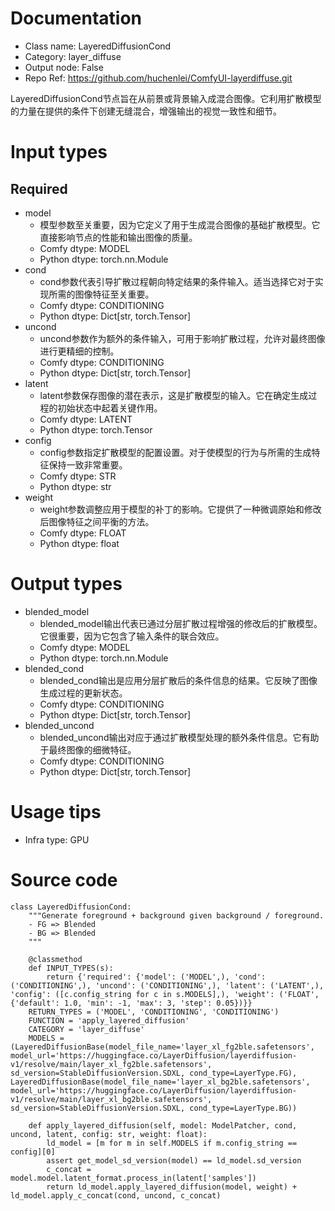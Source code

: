 # Documentation
- Class name: LayeredDiffusionCond
- Category: layer_diffuse
- Output node: False
- Repo Ref: https://github.com/huchenlei/ComfyUI-layerdiffuse.git

LayeredDiffusionCond节点旨在从前景或背景输入成混合图像。它利用扩散模型的力量在提供的条件下创建无缝混合，增强输出的视觉一致性和细节。

# Input types
## Required
- model
    - 模型参数至关重要，因为它定义了用于生成混合图像的基础扩散模型。它直接影响节点的性能和输出图像的质量。
    - Comfy dtype: MODEL
    - Python dtype: torch.nn.Module
- cond
    - cond参数代表引导扩散过程朝向特定结果的条件输入。适当选择它对于实现所需的图像特征至关重要。
    - Comfy dtype: CONDITIONING
    - Python dtype: Dict[str, torch.Tensor]
- uncond
    - uncond参数作为额外的条件输入，可用于影响扩散过程，允许对最终图像进行更精细的控制。
    - Comfy dtype: CONDITIONING
    - Python dtype: Dict[str, torch.Tensor]
- latent
    - latent参数保存图像的潜在表示，这是扩散模型的输入。它在确定生成过程的初始状态中起着关键作用。
    - Comfy dtype: LATENT
    - Python dtype: torch.Tensor
- config
    - config参数指定扩散模型的配置设置。对于使模型的行为与所需的生成特征保持一致非常重要。
    - Comfy dtype: STR
    - Python dtype: str
- weight
    - weight参数调整应用于模型的补丁的影响。它提供了一种微调原始和修改后图像特征之间平衡的方法。
    - Comfy dtype: FLOAT
    - Python dtype: float

# Output types
- blended_model
    - blended_model输出代表已通过分层扩散过程增强的修改后的扩散模型。它很重要，因为它包含了输入条件的联合效应。
    - Comfy dtype: MODEL
    - Python dtype: torch.nn.Module
- blended_cond
    - blended_cond输出是应用分层扩散后的条件信息的结果。它反映了图像生成过程的更新状态。
    - Comfy dtype: CONDITIONING
    - Python dtype: Dict[str, torch.Tensor]
- blended_uncond
    - blended_uncond输出对应于通过扩散模型处理的额外条件信息。它有助于最终图像的细微特征。
    - Comfy dtype: CONDITIONING
    - Python dtype: Dict[str, torch.Tensor]

# Usage tips
- Infra type: GPU

# Source code
```
class LayeredDiffusionCond:
    """Generate foreground + background given background / foreground.
    - FG => Blended
    - BG => Blended
    """

    @classmethod
    def INPUT_TYPES(s):
        return {'required': {'model': ('MODEL',), 'cond': ('CONDITIONING',), 'uncond': ('CONDITIONING',), 'latent': ('LATENT',), 'config': ([c.config_string for c in s.MODELS],), 'weight': ('FLOAT', {'default': 1.0, 'min': -1, 'max': 3, 'step': 0.05})}}
    RETURN_TYPES = ('MODEL', 'CONDITIONING', 'CONDITIONING')
    FUNCTION = 'apply_layered_diffusion'
    CATEGORY = 'layer_diffuse'
    MODELS = (LayeredDiffusionBase(model_file_name='layer_xl_fg2ble.safetensors', model_url='https://huggingface.co/LayerDiffusion/layerdiffusion-v1/resolve/main/layer_xl_fg2ble.safetensors', sd_version=StableDiffusionVersion.SDXL, cond_type=LayerType.FG), LayeredDiffusionBase(model_file_name='layer_xl_bg2ble.safetensors', model_url='https://huggingface.co/LayerDiffusion/layerdiffusion-v1/resolve/main/layer_xl_bg2ble.safetensors', sd_version=StableDiffusionVersion.SDXL, cond_type=LayerType.BG))

    def apply_layered_diffusion(self, model: ModelPatcher, cond, uncond, latent, config: str, weight: float):
        ld_model = [m for m in self.MODELS if m.config_string == config][0]
        assert get_model_sd_version(model) == ld_model.sd_version
        c_concat = model.model.latent_format.process_in(latent['samples'])
        return ld_model.apply_layered_diffusion(model, weight) + ld_model.apply_c_concat(cond, uncond, c_concat)
```